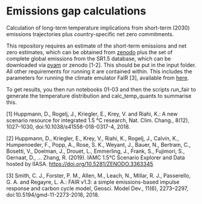 # Emissions gap calculations

Calculation of long-term temperature implications from short-term (2030) emissions trajectories plus country-specific net zero commitments.

This repository requires an estimate of the short-term emissions and net zero estimates, which can be obtained from [zenodo](https://doi.org/10.5281/zenodo.7526226) plus the set of complete global emissions from the SR1.5 database, which can be downloaded via [pyam](https://pyam-iamc.readthedocs.io/en/stable/tutorials/iiasa_dbs.html) or zenodo [1-2]. This should be put in the input folder. All other requirements for running it are contained within. This includes the parameters for running the climate emulator FaIR [3], available from [here](https://zenodo.org/record/6601980#.Y8Wm53bP2Uk). 

To get results, you then run notebooks 01-03 and then the scripts run_fair to generate the temperature distribution and calc_temp_quants to summarise this. 

[1] Huppmann, D., Rogelj, J., Kriegler, E., Krey, V. and Riahi, K.: A new scenario resource for integrated 1.5 °C research, Nat. Clim. Chang., 8(12), 1027–1030, doi:10.1038/s41558-018-0317-4, 2018.

[2] Huppmann, D., Kriegler, E., Krey, V., Riahi, K., Rogelj, J., Calvin, K., Humpenoeder, F., Popp, A., Rose, S. K., Weyant, J., Bauer, N., Bertram, C., Bosetti, V., Doelman, J., Drouet, L., Emmerling, J., Frank, S., Fujimori, S., Gernaat, D., … Zhang, R. (2019). IAMC 1.5°C Scenario Explorer and Data hosted by IIASA. https://doi.org/10.5281/ZENODO.3363345

[3] Smith, C. J., Forster, P. M., Allen, M., Leach, N., Millar, R. J., Passerello, G. A. and Regayre, L. A.: FAIR v1.3: a simple emissions-based impulse response and carbon cycle model, Geosci. Model Dev., 11(6), 2273–2297, doi:10.5194/gmd-11-2273-2018, 2018.